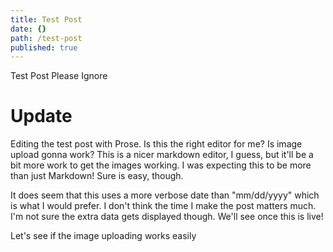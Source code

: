 ```yaml
---
title: Test Post
date: {}
path: /test-post
published: true
---
```


Test Post Please Ignore

# Update
Editing the test post with Prose. Is this the right editor for me? Is image upload gonna work? This is a nicer markdown editor, I guess, but it'll be a bit more work to get the images working. I was expecting this to be more than just Markdown! Sure is easy, though.

It does seem that this uses a more verbose date than "mm/dd/yyyy" which is what I would prefer. I don't think the time I make the post matters much. I'm not sure the extra data gets displayed though. We'll see once this is live!

Let's see if the image uploading works easily
